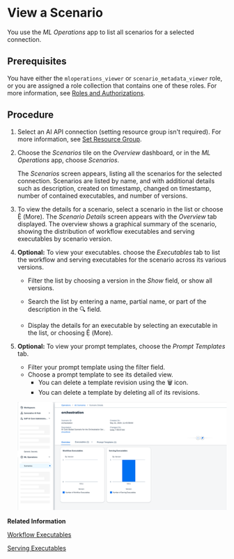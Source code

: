 <!-- loio6ef1b9ad4ff446cab200b05d2f5a0600 -->

<link rel="stylesheet" type="text/css" href="css/sap-icons.css"/>

# View a Scenario

You use the *ML Operations* app to list all scenarios for a selected connection.



<a name="loio6ef1b9ad4ff446cab200b05d2f5a0600__prereq_glq_wd3_wxb"/>

## Prerequisites

You have either the `mloperations_viewer` or `scenario_metadata_viewer` role, or you are assigned a role collection that contains one of these roles. For more information, see [Roles and Authorizations](https://help.sap.com/docs/ai-launchpad/sap-ai-launchpad/roles-and-authorizations).



<a name="loio6ef1b9ad4ff446cab200b05d2f5a0600__steps_jcx_wd3_wxb"/>

## Procedure

1.  Select an AI API connection \(setting resource group isn't required\). For more information, see [Set Resource Group](https://help.sap.com/docs/AI_LAUNCHPAD/92d77f26188e4582897b9106b9cb72e0/0c077289f29d4147921fb07ab0f68b7f.html).

2.  Choose the *Scenarios* tile on the *Overview* dashboard, or in the *ML Operations* app, choose *Scenarios*.

    The *Scenarios* screen appears, listing all the scenarios for the selected connection. Scenarios are listed by name, and with additional details such as description, created on timestamp, changed on timestamp, number of contained executables, and number of versions.

3.  To view the details for a scenario, select a scenario in the list or choose <span class="SAP-icons-V5"></span> \(More\). The *Scenario Details* screen appears with the *Overview* tab displayed. The overview shows a graphical summary of the scenario, showing the distribution of workflow executables and serving executables by scenario version.

4.  **Optional:** To view your executables. choose the *Executables* tab to list the workflow and serving executables for the scenario across its various versions.

    -   Filter the list by choosing a version in the *Show* field, or show all versions.

    -   Search the list by entering a name, partial name, or part of the description in the :mag: field.
    -   Display the details for an executable by selecting an executable in the list, or choosing <span class="SAP-icons-V5"></span> \(More\).

5.  **Optional:** To view your prompt templates, choose the *Prompt Templates* tab.



    -   Filter your prompt template using the filter field.
    -   Choose a prompt template to see its detailed view.
        -   You can delete a template revision using the :wastebasket: icon.
        -   You can delete a template by deleting all of its revisions.


    ![](images/scenarios_d1d183a.png)




**Related Information**  


[Workflow Executables](workflow-executables-799bb31.md "An executable that is used to train an AI model or perform batch inferencing is called a workflow executable.")

[Serving Executables](serving-executables-4a55fb3.md "An executable that is used to deploy (serve) an AI model is called a serving executable.")

